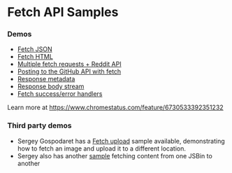 Fetch API Samples
===

### Demos

* [Fetch JSON](https://googlechrome.github.io/samples/fetch-api/fetch-json.html)
* [Fetch HTML](https://googlechrome.github.io/samples/fetch-api/fetch-html.html)
* [Multiple fetch requests + Reddit API](https://googlechrome.github.io/samples/fetch-api/fetch-reddit.html)
* [Posting to the GitHub API with fetch](https://googlechrome.github.io/samples/fetch-api/fetch-post.html)
* [Response metadata](https://googlechrome.github.io/samples/fetch-api/fetch-response-metadata.html)
* [Response body stream](https://googlechrome.github.io/samples/fetch-api/fetch-response-stream.html)
* [Fetch success/error handlers](https://googlechrome.github.io/samples/fetch-api/fetch-success-error-handlers.html)

Learn more at https://www.chromestatus.com/feature/6730533392351232

### Third party demos

* Sergey Gospodaret has a [Fetch upload](http://codepen.io/malyw/pen/emWmBz) sample available, demonstrating how to fetch an image and upload it to a different location.
* Sergey also has another [sample](http://jsbin.com/payaxo/10/edit?html,output) fetching content from one JSBin to another
